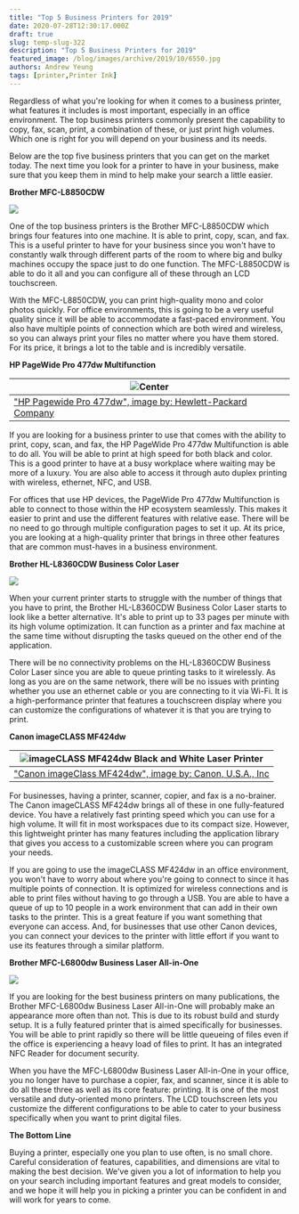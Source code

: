 ```yaml
---
title: "Top 5 Business Printers for 2019"
date: 2020-07-28T12:30:17.000Z
draft: true
slug: temp-slug-322
description: "Top 5 Business Printers for 2019"
featured_image: /blog/images/archive/2019/10/6550.jpg
authors: Andrew Yeung
tags: [printer,Printer Ink]
---
```


Regardless of what you're looking for when it comes to a business printer, what features it includes is most important, especially in an office environment. The top business printers commonly present the capability to copy, fax, scan, print, a combination of these, or just print high volumes. Which one is right for you will depend on your business and its needs.

Below are the top five business printers that you can get on the market today. The next time you look for a printer to have in your business, make sure that you keep them in mind to help make your search a little easier.

**Brother MFC-L8850CDW**

![](/blog/images/archive/2019/10/6550-300x300.jpg)

One of the top business printers is the Brother MFC-L8850CDW which brings four features into one machine. It is able to print, copy, scan, and fax. This is a useful printer to have for your business since you won't have to constantly walk through different parts of the room to where big and bulky machines occupy the space just to do one function. The MFC-L8850CDW is able to do it all and you can configure all of these through an LCD touchscreen.

With the MFC-L8850CDW, you can print high-quality mono and color photos quickly. For office environments, this is going to be a very useful quality since it will be able to accommodate a fast-paced environment. You also have multiple points of connection which are both wired and wireless, so you can always print your files no matter where you have them stored. For its price, it brings a lot to the table and is incredibly versatile.

**HP PageWide Pro 477dw Multifunction**

| ![Center](/blog/images/archive/2019/10/c05114744-300x225.png)                                                                            |
| ---------------------------------------------------------------------------------------------------------------------------------------- |
| ["HP Pagewide Pro 477dw", image by: Hewlett-Packard Company](https://store.hp.com/us/en/pdp/hp-pagewide-pro-477dw-multifunction-printer) |

If you are looking for a business printer to use that comes with the ability to print, copy, scan, and fax, the HP PageWide Pro 477dw Multifunction is able to do all. You will be able to print at high speed for both black and color. This is a good printer to have at a busy workplace where waiting may be more of a luxury. You are also able to access it through auto duplex printing with wireless, ethernet, NFC, and USB.

For offices that use HP devices, the PageWide Pro 477dw Multifunction is able to connect to those within the HP ecosystem seamlessly. This makes it easier to print and use the different features with relative ease. There will be no need to go through multiple configuration pages to set it up. At its price, you are looking at a high-quality printer that brings in three other features that are common must-haves in a business environment.

**Brother HL-L8360CDW Business Color Laser**

![](/blog/images/archive/2019/10/7163-300x300.jpg)

When your current printer starts to struggle with the number of things that you have to print, the Brother HL-L8360CDW Business Color Laser starts to look like a better alternative. It's able to print up to 33 pages per minute with its high volume optimization. It can function as a printer and fax machine at the same time without disrupting the tasks queued on the other end of the application.

There will be no connectivity problems on the HL-L8360CDW Business Color Laser since you are able to queue printing tasks to it wirelessly. As long as you are on the same network, there will be no issues with printing whether you use an ethernet cable or you are connecting to it via Wi-Fi. It is a high-performance printer that features a touchscreen display where you can customize the configurations of whatever it is that you are trying to print.

**Canon imageCLASS MF424dw**

| ![imageCLASS MF424dw Black and White Laser Printer](https://www.usa.canon.com/internet/wcm/connect/us/90f23f2d-ffdb-466f-9d24-f99eb8e4f5bc/MF424dw-head-on-hero-675x450.jpg?MOD=AJPERES&CACHEID=ROOTWORKSPACE.Z18_P1KGHJ01L85180AUEPQQJ53034-90f23f2d-ffdb-466f-9d24-f99eb8e4f5bc-m7nNDqQ) |
| ------------------------------------------------------------------------------------------------------------------------------------------------------------------------------------------------------------------------------------------------------------------------------------------ |
| ["Canon imageClass MF424dw", image by: Canon, U.S.A., Inc](https://www.usa.canon.com/internet/portal/us/home/products/details/printers/black-and-white-laser/imageclass-mf424dw)                                                                                                          |

For businesses, having a printer, scanner, copier, and fax is a no-brainer. The Canon imageCLASS MF424dw brings all of these in one fully-featured device. You have a relatively fast printing speed which you can use for a high volume. It will fit in most workspaces due to its compact size. However, this lightweight printer has many features including the application library that gives you access to a customizable screen where you can program your needs.

If you are going to use the imageCLASS MF424dw in an office environment, you won't have to worry about where you're going to connect to since it has multiple points of connection. It is optimized for wireless connections and is able to print files without having to go through a USB. You are able to have a queue of up to 10 people in a work environment that can add in their own tasks to the printer. This is a great feature if you want something that everyone can access. And, for businesses that use other Canon devices, you can connect your devices to the printer with little effort if you want to use its features through a similar platform.

**Brother MFC-L6800dw Business Laser All-in-One**

![](/blog/images/archive/2019/10/7041-300x300.jpg)

If you are looking for the best business printers on many publications, the Brother MFC-L6800dw Business Laser All-in-One will probably make an appearance more often than not. This is due to its robust build and sturdy setup. It is a fully featured printer that is aimed specifically for businesses. You will be able to print rapidly so there will be little queueing of files even if the office is experiencing a heavy load of files to print. It has an integrated NFC Reader for document security.

When you have the MFC-L6800dw Business Laser All-in-One in your office, you no longer have to purchase a copier, fax, and scanner, since it is able to do all these three as well as its core feature: printing. It is one of the most versatile and duty-oriented mono printers. The LCD touchscreen lets you customize the different configurations to be able to cater to your business specifically when you want to print digital files.

**The Bottom Line**

Buying a printer, especially one you plan to use often, is no small chore. Careful consideration of features, capabilities, and dimensions are vital to making the best decision. We've given you a lot of information to help you on your search including important features and great models to consider, and we hope it will help you in picking a printer you can be confident in and will work for years to come.